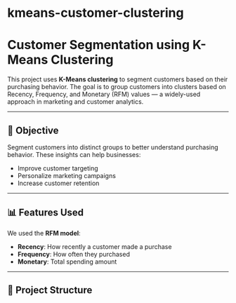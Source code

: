 # kmeans-customer-clustering
# Customer Segmentation using K-Means Clustering

This project uses **K-Means clustering** to segment customers based on their purchasing behavior. The goal is to group customers into clusters based on Recency, Frequency, and Monetary (RFM) values — a widely-used approach in marketing and customer analytics.

---

## 🧠 Objective

Segment customers into distinct groups to better understand purchasing behavior. These insights can help businesses:

- Improve customer targeting
- Personalize marketing campaigns
- Increase customer retention

---

## 📊 Features Used

We used the **RFM model**:

- **Recency**: How recently a customer made a purchase
- **Frequency**: How often they purchased
- **Monetary**: Total spending amount

---

## 📁 Project Structure


